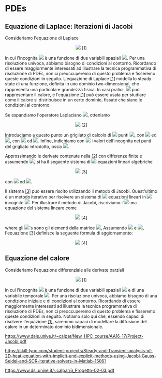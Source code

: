# PDEs

## Equazione di Laplace: Iterazioni di Jacobi

Consideriamo l'equazione di Laplace

<p align="center">
  <img src="https://render.githubusercontent.com/render/math?math=\nabla^2T(x,y)=0." id="laplaceEquation">       [1]
</p>

in cui l'incognita <img src="https://render.githubusercontent.com/render/math?math=T(x,y)"> è una funzione di due variabili spaziali <img src="https://render.githubusercontent.com/render/math?math=(x,y)">. Per una risoluzione univoca, abbiamo bisogno di condizioni al contorno. Ricordando di essere maggiormente interessati ad illustrare la tecnica programmativa di risoluzione di PDEs, non ci preoccuperemo di questo problema e fisseremo queste condizioni in seguito. L'equazione di Laplace [\[1\]](#laplaceEquation) modella lo steady state di una funzione, definita in uno dominio two-dimensional, che rappresenta una particolare grandezza fisica. In casi pratici, <img src="https://render.githubusercontent.com/render/math?math=T(x,y)"> può rappresentare il calore, e l'equazione [\[1\]](#laplaceEquation) può essere usata per studiare come il calore si distribuisce in un certo dominio, fissate che siano le condizioni al contorno

Se espandiamo l'operatore Laplaciano <img src="https://render.githubusercontent.com/render/math?math=\nabla^2">, otteniamo

<p align="center">
  <img src="https://render.githubusercontent.com/render/math?math=\frac{\partial^2 T(x,y)}{\partial x^2} %2B \frac{\partial^2 T(x,y)}{\partial y^2}=0." id="laplaceEquationExpanded">       [2]
</p>

Introduciamo a questo punto un grigliato di calcolo di <img src="https://render.githubusercontent.com/render/math?math=M\times N"> punti <img src="https://render.githubusercontent.com/render/math?math=(x_m, y_n)">, con <img src="https://render.githubusercontent.com/render/math?math=x_m=m \Delta x"> ed <img src="https://render.githubusercontent.com/render/math?math=y_n=n \Delta y">, con <img src="https://render.githubusercontent.com/render/math?math=m=0,\ldots,M-1"> ed <img src="https://render.githubusercontent.com/render/math?math=n=0,\ldots,N-1">. Infine, indichiamo con <img src="https://render.githubusercontent.com/render/math?math=T_{mn}"> i valori dell'incognita nei punti del grigliato introdotto, ossia <img src="https://render.githubusercontent.com/render/math?math=T(x_m,y_n)=T_{m,n}">.

Approssimando le derivate contenute nella [\[2\]](#laplaceEquationExpanded) con differenze finite e assumendo <img src="https://render.githubusercontent.com/render/math?math=\Delta x=\Delta y = 1">, si ha il seguente sistema di <img src="https://render.githubusercontent.com/render/math?math=M\times N"> equazioni lineari algebriche

<p align="center">
  <img src="https://render.githubusercontent.com/render/math?math=T_{m %2B 1,n}^{k}-2T_{m,n}^{k} %2B T_{m-1,n}^{k} %2B T_{m,n %2B 1}^{k}-2T_{m,n}^{k} %2B T_{m,n-1}^{k}," id="laplaceEquationDiscretized">       [3]
</p>

con <img src="https://render.githubusercontent.com/render/math?math=m=0,\ldots,M-1"> ed <img src="https://render.githubusercontent.com/render/math?math=n=0,\ldots,N-1">.

Il sistema [\[3\]](#laplaceEquationDiscretized) può essere risolto utilizzando il metodo di Jacobi. Quest'ultimo è un metodo iterativo per risolvere un sistema di <img src="https://render.githubusercontent.com/render/math?math=P"> equazioni lineari in <img src="https://render.githubusercontent.com/render/math?math=P"> incognite <img src="https://render.githubusercontent.com/render/math?math=\mathbf{y}=\mathbf{A}\cdot \mathbb{A}">. Per illustrare il metodo di Jacobi, riscriviamo l'<img src="https://render.githubusercontent.com/render/math?math=i">-ma equazione del sistema lineare come

<p align="center">
  <img src="https://render.githubusercontent.com/render/math?math=a_{i,1}x_1 %2B a_{i,2}x_2 %2B \ldots %2B a_{i,P}x_P=0," id="ithEquation">       [4]
</p>

where gli <img src="https://render.githubusercontent.com/render/math?math=a_{i,p}">'s sono gli elementi della matrice <img src="https://render.githubusercontent.com/render/math?math=\mathbb{A}">, 
Assumendo <img src="https://render.githubusercontent.com/render/math?math=\Delta t=1"> e <img src="https://render.githubusercontent.com/render/math?math=\Delta x=\Delta y=1">,  l'equazione [\[3\]](#heatEquationDiscretized) definisce la seguente formula di aggiornamento:

<p align="center">
  <img src="https://render.githubusercontent.com/render/math?math=\frac{T_{m,n}^{k %2B 1}-T_{m,n}^{k}}{\Delta t}=\frac{T_{m %2B 1,n}^{k}-2T_{m,n}^{k} %2B T_{m-1,n}^{k}}{\Delta x^2} %2B \frac{T_{m,n %2B 1}^{k}-2T_{m,n}^{k} %2B T_{m,n-1}^{k}}{\Delta y^2}." id="heatEquationUpdate">       [4]
</p>

## Equazione del calore

Consideriamo l'equazione differenziale alle derivate parziali

<p align="center">
  <img src="https://render.githubusercontent.com/render/math?math=\frac{\partial T(x,y,t)}{\partial t}=\nabla^2T(x,y,t)." id="heatEquation">       [1]
</p>

in cui l'incognita <img src="https://render.githubusercontent.com/render/math?math=T(x,y,t)"> è una funzione di due variabili spaziali <img src="https://render.githubusercontent.com/render/math?math=(x,y)"> e di una variabile temporale <img src="https://render.githubusercontent.com/render/math?math=t">. Per una risoluzione univoca, abbiamo bisogno di una condizione iniziale e di condizioni al contorno. Ricordando di essere maggiormente interessati ad illustrare la tecnica programmativa di risoluzione di PDEs, non ci preoccuperemo di questo problema e fisseremo queste condizioni in seguito. Notiamo solo qui che, essendo capaci di risolvere l'equazione [\[1\]](#heatEquation), saremmo capaci di modellare la diffusione del calore in un determinato dominio bidimensionale.

https://www.dais.unive.it/~calpar/New_HPC_course/AA16-17/Project-Jacobi.pdf

https://skill-lync.com/student-projects/Steady-and-Transient-analysis-of-2D-heat-equation-with-implicit-and-explicit-methods-using-Jacobi-Gauss-Seidel-and-SOR-iterative-solvers-in-Matlab-15061

https://www.dsi.unive.it/~calpar/6_Progetto-02-03.pdf

